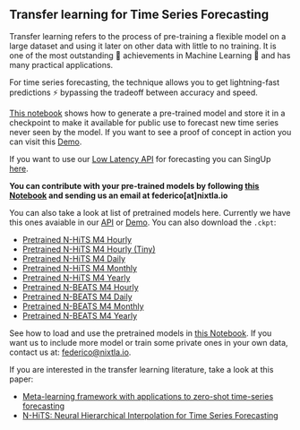 ## Transfer learning for Time Series Forecasting
Transfer learning refers to the process of pre-training a flexible model on a large dataset and using it later on other data with little to no training. It is one of the most outstanding 🚀 achievements in Machine Learning 🧠 and has many practical applications.

For time series forecasting, the technique allows you to get lightning-fast predictions ⚡ bypassing the tradeoff between accuracy and speed.

[This notebook](https://colab.research.google.com/drive/1uFCO2UBpH-5l2fk3KmxfU0oupsOC6v2n?authuser=0&pli=1#cell-5=) shows how to generate a pre-trained model and store it in a checkpoint to make it available for public use to forecast new time series never seen by the model. 
If you want to see a proof of concept in action you can visit this [Demo](http://nixtla.io/transfer-learning/).

If you want to use our [Low Latency API](https://docs.nixtla.io/reference/forecast_forecast_post) for forecasting you can SingUp [here](http://18.235.133.135:3000/login). 

**You can contribute with your pre-trained models by following [this Notebook](https://github.com/Nixtla/transfer-learning-time-series/blob/main/nbs/Transfer_Learning.ipynb) and sending us an email at federico[at]nixtla.io**

You can also take a look at list of pretrained models here.  Currently we have this ones avaiable in our [API](https://docs.nixtla.io/reference/neural_transfer_neural_transfer_post) or [Demo](http://nixtla.io/transfer-learning/). You can also download the `.ckpt`:
- [Pretrained N-HiTS M4 Hourly](https://nixtla-public.s3.amazonaws.com/transfer/pretrained_models/nhits_m4_hourly.ckpt)
- [Pretrained N-HiTS M4 Hourly (Tiny)](https://nixtla-public.s3.amazonaws.com/transfer/pretrained_models/nhits_m4_hourly_tiny.ckpt)
- [Pretrained N-HiTS M4 Daily](https://nixtla-public.s3.amazonaws.com/transfer/pretrained_models/nhits_m4_daily.ckpt)
- [Pretrained N-HiTS M4 Monthly](https://nixtla-public.s3.amazonaws.com/transfer/pretrained_models/nhits_m4_monthyl.ckpt)
- [Pretrained N-HiTS M4 Yearly](https://nixtla-public.s3.amazonaws.com/transfer/pretrained_models/nhits_m4_yearly.ckpt)
- [Pretrained N-BEATS M4 Hourly](https://nixtla-public.s3.amazonaws.com/transfer/pretrained_models/nbeats_m4_hourly.ckpt)
- [Pretrained N-BEATS M4 Daily](https://nixtla-public.s3.amazonaws.com/transfer/pretrained_models/nbeats_m4_daily.ckpt)
- [Pretrained N-BEATS M4 Monthly](https://nixtla-public.s3.amazonaws.com/transfer/pretrained_models/nbeats_m4_monthly.ckpt)
- [Pretrained N-BEATS M4 Yearly](https://nixtla-public.s3.amazonaws.com/transfer/pretrained_models/nbeats_m4_yearly.ckpt)

See how to load and use the pretrained models in [this Notebook](https://github.com/Nixtla/transfer-learning-time-series/blob/main/nbs/Transfer_Learning_for_Time_Series.ipynb).
If you want us to include more model or train some private ones in your own data, contact us at: federico@nixtla.io.

If you are interested in the transfer learning literature, take a look at this paper:
- [Meta-learning framework with applications to zero-shot time-series forecasting](https://arxiv.org/abs/2002.02887)
- [N-HiTS: Neural Hierarchical Interpolation for Time Series Forecasting](https://arxiv.org/abs/2201.12886)

